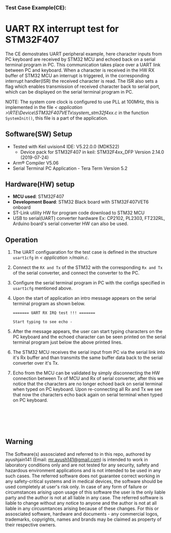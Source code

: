 ### Test Case Example(CE):<br>
# UART RX interrupt test for STM32F407

The CE demostrates UART peripheral example, here character inputs from PC keyboard are received by STM32 MCU and echoed back on a serial terminal program in PC. This communication takes place over a UART link between PC and keyboard. When a character is received in the HW RX buffer of STM32 MCU an interrupt is triggered, in the corresponding interrupt handler(ISR) the received character is read. The ISR also sets a flag which enables transmission of received character back to serial port, which can be displayed on the serial terminal program in PC.

NOTE: The system core clock is configured to use PLL at 100MHz, this is implemented in the file <i>\< application >\RTE\Device\STM32F407VETx\system_stm32f4xx.c</i> in the function `SystemInit()`, this file is a part of the application.

## Software(SW) Setup 
- Tested with Keil uvision4 IDE: V5.22.0.0 (MDK522)
    - Device pack for STM32F407 in keil: STM32F4xx_DFP Version 2.14.0 (2019-07-24)
- Arm® Compiler V5.06
- Serial Terminal PC Application - Tera Term Version 5.2

## Hardware(HW) setup
- <b>MCU used</b>: STM32F407
- <b>Development Board</b>: STM32 Black board with STM32F407VET6 onboard
- ST-Link utility HW for program code download to STM32 MCU
- USB to serial(UART) converter hardware Ex: CP2102, PL2303, FT232RL, Arduino board's serial converter HW can also be used.

## Operation

1. The UART configuaration for the test case is defined in the structure `usart1cfg` in <i>\< application >/main.c</i>.

2. Connect the `RX and Tx` of the STM32 with the corresponding `Rx and Tx` of the serial converter, and connect the converter to the PC.

3. Configure the serial terminal program in PC with the configs specified in `usart1cfg` mentioned above.

4. Upon the start of application an intro message appears on the serial terminal program as shown below.

    ```
    ======= UART RX IRQ test !!! =======

    Start typing to see echo -
    ```

5. After the message appears, the user can start typing characters on the PC keyboard and the echoed character can be seen printed on the serial terminal program just below the above printed lines.

6. The STM32 MCU receives the serial input from PC via the serial link into it's Rx buffer and than transmits the same buffer data back to the serial converter over it's Tx.

7. Echo from the MCU can be validated by simply disconnecting the HW connection between Tx of MCU and Rx of serial converter, after this we notice that the characters are no longer echoed back on serial terminal when typed on PC keyboard. Upon re-connecting all Rx and Tx we see that now the characters echo back again on serial terminal when typed on PC keyboard.


<br><br>
---------------------------------------------------------
## Warning
The Software(s) assosciated and referred to in this repo, authored by ayushjain141 (Email: mr.ayush141@gmail.com) is intended to work in laboratory conditions only and are not tested for any security, safety and hazardous environment applications and is not intended to be used in any such cases. The referred software does not guarantee correct working in any safety-critical systems and in medical devices, the software should be used completely at user's risk only. In case of any form of failure or circumstances arising upon usage of this software the user is the only liable party and the author is not at all liable in any case. The referred software is liable to change without any notice to anyone and the author is not at all liable in any circusmtances arising because of these changes. For this or assosciated software, hardware and documents - any commercial logos, trademarks, copyrights, names and brands may be claimed as property of their respective owners.
